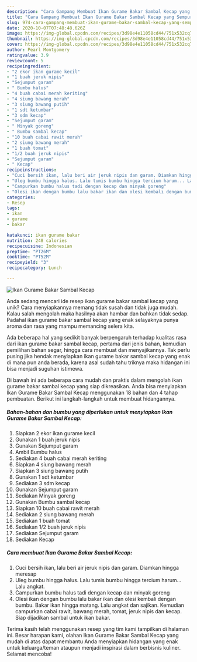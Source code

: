 ```yaml
---
description: "Cara Gampang Membuat Ikan Gurame Bakar Sambal Kecap yang Sempurna"
title: "Cara Gampang Membuat Ikan Gurame Bakar Sambal Kecap yang Sempurna"
slug: 974-cara-gampang-membuat-ikan-gurame-bakar-sambal-kecap-yang-sempurna
date: 2020-10-07T07:48:48.626Z
image: https://img-global.cpcdn.com/recipes/3d98e4e11058cd44/751x532cq70/ikan-gurame-bakar-sambal-kecap-foto-resep-utama.jpg
thumbnail: https://img-global.cpcdn.com/recipes/3d98e4e11058cd44/751x532cq70/ikan-gurame-bakar-sambal-kecap-foto-resep-utama.jpg
cover: https://img-global.cpcdn.com/recipes/3d98e4e11058cd44/751x532cq70/ikan-gurame-bakar-sambal-kecap-foto-resep-utama.jpg
author: Pearl Montgomery
ratingvalue: 3.9
reviewcount: 5
recipeingredient:
- "2 ekor ikan gurame kecil"
- "1 buah jeruk nipis"
- "Sejumput garam"
- " Bumbu halus"
- "4 buah cabai merah keriting"
- "4 siung bawang merah"
- "3 siung bawang putih"
- "1 sdt ketumbar"
- "3 sdm kecap"
- "Sejumput garam"
- " Minyak goreng"
- " Bumbu sambal kecap"
- "10 buah cabai rawit merah"
- "2 siung bawang merah"
- "1 buah tomat"
- "1/2 buah jeruk nipis"
- "Sejumput garam"
- " Kecap"
recipeinstructions:
- "Cuci bersih ikan, lalu beri air jeruk nipis dan garam. Diamkan hingga meresap"
- "Uleg bumbu hingga halus. Lalu tumis bumbu hingga tercium harum... Lalu angkat."
- "Campurkan bumbu halus tadi dengan kecap dan minyak goreng"
- "Olesi ikan dengan bumbu lalu bakar ikan dan olesi kembali dengan bumbu. Bakar ikan hingga matang. Lalu angkat dan sajikan. Kemudian campurkan cabai rawit, bawang merah, tomat, jeruk nipis dan kecap. Siap dijadikan sambal untuk ikan bakar."
categories:
- Resep
tags:
- ikan
- gurame
- bakar

katakunci: ikan gurame bakar 
nutrition: 248 calories
recipecuisine: Indonesian
preptime: "PT26M"
cooktime: "PT52M"
recipeyield: "3"
recipecategory: Lunch

---
```



![Ikan Gurame Bakar Sambal Kecap](https://img-global.cpcdn.com/recipes/3d98e4e11058cd44/751x532cq70/ikan-gurame-bakar-sambal-kecap-foto-resep-utama.jpg)

Anda sedang mencari ide resep ikan gurame bakar sambal kecap yang unik? Cara menyiapkannya memang tidak susah dan tidak juga mudah. Kalau salah mengolah maka hasilnya akan hambar dan bahkan tidak sedap. Padahal ikan gurame bakar sambal kecap yang enak selayaknya punya aroma dan rasa yang mampu memancing selera kita.

Ada beberapa hal yang sedikit banyak berpengaruh terhadap kualitas rasa dari ikan gurame bakar sambal kecap, pertama dari jenis bahan, kemudian pemilihan bahan segar, hingga cara membuat dan menyajikannya. Tak perlu pusing jika hendak menyiapkan ikan gurame bakar sambal kecap yang enak di mana pun anda berada, karena asal sudah tahu triknya maka hidangan ini bisa menjadi suguhan istimewa.




Di bawah ini ada beberapa cara mudah dan praktis dalam mengolah ikan gurame bakar sambal kecap yang siap dikreasikan. Anda bisa menyiapkan Ikan Gurame Bakar Sambal Kecap menggunakan 18 bahan dan 4 tahap pembuatan. Berikut ini langkah-langkah untuk membuat hidangannya.

<!--inarticleads1-->

##### Bahan-bahan dan bumbu yang diperlukan untuk menyiapkan Ikan Gurame Bakar Sambal Kecap:

1. Siapkan 2 ekor ikan gurame kecil
1. Gunakan 1 buah jeruk nipis
1. Gunakan Sejumput garam
1. Ambil  Bumbu halus
1. Sediakan 4 buah cabai merah keriting
1. Siapkan 4 siung bawang merah
1. Siapkan 3 siung bawang putih
1. Gunakan 1 sdt ketumbar
1. Sediakan 3 sdm kecap
1. Gunakan Sejumput garam
1. Sediakan  Minyak goreng
1. Gunakan  Bumbu sambal kecap
1. Siapkan 10 buah cabai rawit merah
1. Sediakan 2 siung bawang merah
1. Sediakan 1 buah tomat
1. Sediakan 1/2 buah jeruk nipis
1. Sediakan Sejumput garam
1. Sediakan  Kecap




<!--inarticleads2-->

##### Cara membuat Ikan Gurame Bakar Sambal Kecap:

1. Cuci bersih ikan, lalu beri air jeruk nipis dan garam. Diamkan hingga meresap
1. Uleg bumbu hingga halus. Lalu tumis bumbu hingga tercium harum... Lalu angkat.
1. Campurkan bumbu halus tadi dengan kecap dan minyak goreng
1. Olesi ikan dengan bumbu lalu bakar ikan dan olesi kembali dengan bumbu. Bakar ikan hingga matang. Lalu angkat dan sajikan. Kemudian campurkan cabai rawit, bawang merah, tomat, jeruk nipis dan kecap. Siap dijadikan sambal untuk ikan bakar.




Terima kasih telah menggunakan resep yang tim kami tampilkan di halaman ini. Besar harapan kami, olahan Ikan Gurame Bakar Sambal Kecap yang mudah di atas dapat membantu Anda menyiapkan hidangan yang enak untuk keluarga/teman ataupun menjadi inspirasi dalam berbisnis kuliner. Selamat mencoba!

